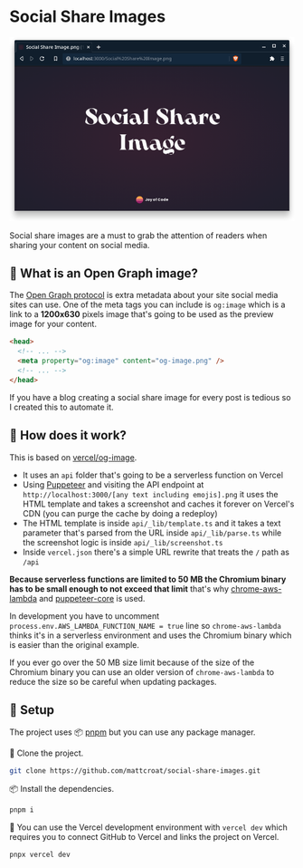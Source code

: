 # Social Share Images

![Example of a social share image](./images/social-share-image.png)

Social share images are a must to grab the attention of readers when sharing your content on social media.

## 🤨 What is an Open Graph image?

The [Open Graph protocol](https://ogp.me/) is extra metadata about your site social media sites can use. One of the meta tags you can include is `og:image` which is a link to a **1200x630** pixels image that's going to be used as the preview image for your content.

```html
<head>
  <!-- ... -->
  <meta property="og:image" content="og-image.png" />
  <!-- ... -->
</head>
```

If you have a blog creating a social share image for every post is tedious so I created this to automate it.

## 🤔 How does it work?

This is based on [vercel/og-image](https://github.com/vercel/og-image).

- It uses an `api` folder that's going to be a serverless function on Vercel
- Using [Puppeteer](https://github.com/puppeteer/puppeteer) and visiting the API endpoint at `http://localhost:3000/[any text including emojis].png` it uses the HTML template and takes a screenshot and caches it forever on Vercel's CDN (you can purge the cache by doing a redeploy)
- The HTML template is inside `api/_lib/template.ts` and it takes a text parameter that's parsed from the URL inside `api/_lib/parse.ts` while the screenshot logic is inside `api/_lib/screenshot.ts`
- Inside `vercel.json` there's a simple URL rewrite that treats the `/` path as `/api`

**Because serverless functions are limited to 50 MB the Chromium binary has to be small enough to not exceed that limit** that's why [chrome-aws-lambda](https://github.com/alixaxel/chrome-aws-lambda) and [puppeteer-core](https://github.com/puppeteer/puppeteer) is used.

In development you have to uncomment `process.env.AWS_LAMBDA_FUNCTION_NAME = true` line so `chrome-aws-lambda` thinks it's in a serverless environment and uses the Chromium binary which is easier than the original example.

If you ever go over the 50 MB size limit because of the size of the Chromium binary you can use an older version of `chrome-aws-lambda` to reduce the size so be careful when updating packages.

## 📜 Setup

The project uses 📦️ [pnpm](https://pnpm.io/) but you can use any package manager.

👬 Clone the project.

```sh
git clone https://github.com/mattcroat/social-share-images.git
```

📦️ Install the dependencies.

```sh
pnpm i
```

📜 You can use the Vercel development environment with `vercel dev` which requires you to connect GitHub to Vercel and links the project on Vercel.

```sh
pnpx vercel dev
```
